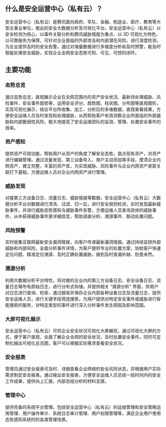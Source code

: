 ## 什么是安全运营中心（私有云）？
安全运营中心（私有云）是腾讯面向政府、军队、金融、制造业、医疗、教育等大型企事业单位，推出的安全大数据分析及可视化平台。安全运营中心（私有云）以安全检测为核心、以事件关联分析和腾讯威胁情报为重点、以 3D 可视化为特色、以可靠服务为保障，可针对企业面临的外部攻击和内部潜在风险，进行深度检测，为企业提供及时的安全告警。通过对海量数据进行多维度分析和及时预警，能及时智能处理安全威胁，实现企业全网安全态势可知、可见、可控的闭环。

## 主要功能
###  态势总览
通过态势总览，直观展示企业在全网范围内的资产安全状况、最新待处理威胁、风险事件、安全事件趋势等，运用安全评分、趋势图、柱状图、分布图等直观图形，实现可视化展示，结合平台所收集、加工、分析后的多维数据，直观查看结果，方便安全运维人员及时发现和处理威胁，从而帮助客户有效洞察企业所面临的外部威胁和内部脆弱性风险，极大地提高了安全运维团队的监测、管理、处置安全事件的效率。

### 资产感知
提供资产可视功能，帮助用户从资产的角度了解安全态势。盘点现有资产，对资产进行编辑管理。通过流量发现、第三设备导入、用户主动添加等手段，摸清企业内网资产，建立完整、丰富的资产库，为实现威胁、风险事件与企业内网资产紧密关联打下基础，方便运维人员对企业内网资产进行管理。

### 威胁发现
对接第三方设备日志、流量日志、威胁情报等数据，安全运营中心（私有云）大数据分析平台对数据进行清洗、过滤、归一后，进行安全规则检测，实时发现最新威胁事件，并进行威胁态势感知与威胁事件告警，方便运维人员查询具体的威胁事件，从中获得威胁事件更详细信息，帮助调查分析、溯源事件、联动处置问题。

### 风险预警
实时收集互联网最新安全漏洞情报，向客户传递最新漏洞情报。通过持续监控外部威胁和内部风险，全面分析事件详情，为客户提供专业的处置方案，协助客户快速定位问题、精准定位溯源、及时正确处置威胁，做到及时查漏补缺、防患未然。

### 溯源分析
利用大数据分析平台特性，将对接的企业内的第三方设备日志、安全设备日志、流量日志等所有原始日志，进行分布式存储，并提供相关 “溯源分析” 界面，供用户对日志进行查询、检索，通过接收并保存企业内部各种设备日志及流量日志，提供安全运维人员，进行关键字段筛选搜索，为用户提供对特定安全事件或威胁进行智能搜索的服务，对特定类型的事件进行深入分析事件发生原因及影响范围。

### 大屏可视化展示
安全运营中心（私有云）可将企业安全状况可视化大屏展现，通过可视化大屏的方式，便于客户直观、全面了解企业全网的安全状况，及时处置安全事件。同时可定制化输出可视化总览图，客户可以根据实际需求查看安全状况。

### 安全报表
管理员通过安全报表可及时、详细查看企业网络的安全风险状态，并根据用户实际需求制定安全报表。通过输出安全报表，方便安全运维人员总结一段时间内的安全工作成果，提供向上汇报，内部总结分析的材料支撑。

### 管理中心
提供完备的系统平台管理，包括安全运营中心（私有云）的运维管理和安全策略运用管理、用户操作审计、系统日志审计管理、用户权限管理等，满足企业用户使用态势感知系统时的各类管理场景。
